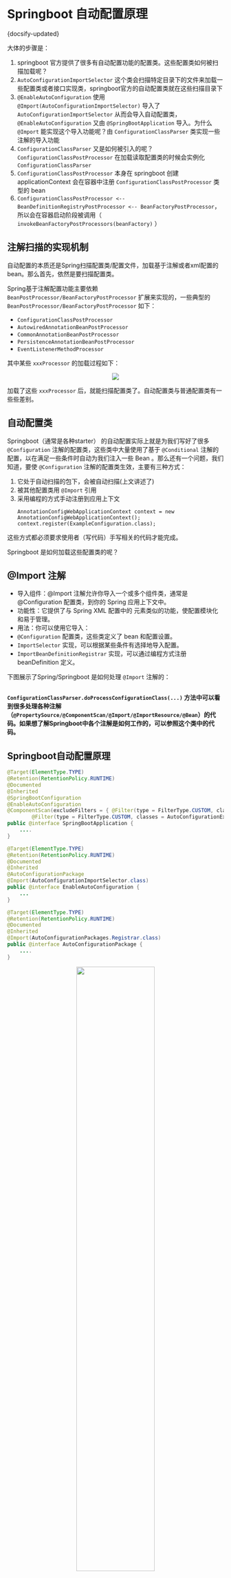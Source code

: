 #  Springboot 自动配置原理
{docsify-updated}

大体的步骤是：
1. springboot 官方提供了很多有自动配置功能的配置类。这些配置类如何被扫描加载呢？
2. `AutoConfigurationImportSelector` 这个类会扫描特定目录下的文件来加载一些配置类或者接口实现类，springboot官方的自动配置类就在这些扫描目录下
3. `@EnableAutoConfiguration` 使用 `@Import(AutoConfigurationImportSelector)` 导入了 `AutoConfigurationImportSelector` 从而会导入自动配置类，`@EnableAutoConfiguration` 又由 `@SpringBootApplication` 导入。为什么`@Import` 能实现这个导入功能呢？由 `ConfigurationClassParser` 类实现一些注解的导入功能
4. `ConfigurationClassParser` 又是如何被引入的呢？ `ConfigurationClassPostProcessor` 在加载读取配置类的时候会实例化 `ConfigurationClassParser`
5. `ConfigurationClassPostProcessor` 本身在 springboot 创建 applicationContext 会在容器中注册 `ConfigurationClassPostProcessor` 类型的 bean
6. `ConfigurationClassPostProcessor <-- BeanDefinitionRegistryPostProcessor <-- BeanFactoryPostProcessor`，所以会在容器启动阶段被调用（ `invokeBeanFactoryPostProcessors(beanFactory)` ）

## 注解扫描的实现机制
自动配置的本质还是Spring扫描配置类/配置文件，加载基于注解或者xml配置的 bean。那么首先，依然是要扫描配置类。

Spring基于注解配置功能主要依赖 `BeanPostProcessor/BeanFactoryPostProcessor` 扩展来实现的，一些典型的 `BeanPostProcessor/BeanFactoryPostProcessor` 如下：
+ `ConfigurationClassPostProcessor` 
+ `AutowiredAnnotationBeanPostProcessor`
+ `CommonAnnotationBeanPostProcessor`
+ `PersistenceAnnotationBeanPostProcessor`
+ `EventListenerMethodProcessor`

其中某些 `xxxProcessor` 的加载过程如下：
<center><img src="pics/create_context.svg" width=""></center>

加载了这些 `xxxProcessor` 后，就能扫描配置类了。自动配置类与普通配置类有一些些差别。

## 自动配置类
Springboot（通常是各种starter） 的自动配置实际上就是为我们写好了很多 `@Configuration` 注解的配置类，这些类中大量使用了基于 `@Conditional` 注解的配置，以在满足一些条件时自动为我们注入一些 Bean 。那么还有一个问题，我们知道，要使 `@Configuration` 注解的配置类生效，主要有三种方式：
1. 它处于自动扫描的包下，会被自动扫描(上文讲述了)
2. 被其他配置类用 `@Import` 引用
3. 采用编程的方式手动注册到应用上下文
   ```
   AnnotationConfigWebApplicationContext context = new AnnotationConfigWebApplicationContext();
   context.register(ExampleConfiguration.class);
   ```
这些方式都必须要求使用者（写代码）手写相关的代码才能完成。

Springboot 是如何加载这些配置类的呢？

## @Import 注解
+ 导入组件：@Import 注解允许你导入一个或多个组件类，通常是 @Configuration 配置类，到你的 Spring 应用上下文中。
+ 功能性：它提供了与 Spring XML 配置中的 <import/> 元素类似的功能，使配置模块化和易于管理。
+ 用法：你可以使用它导入：
+ `@Configuration` 配置类，这些类定义了 bean 和配置设置。
+ `ImportSelector` 实现，可以根据某些条件有选择地导入配置。
+ `ImportBeanDefinitionRegistrar` 实现，可以通过编程方式注册 beanDefinition 定义。

下图展示了Spring/Springboot 是如何处理 `@Import` 注解的：
<center><img src="pics/import.svg" alt=""></center>


**`ConfigurationClassParser.doProcessConfigurationClass(...)` 方法中可以看到很多处理各种注解（`@PropertySource/@ComponentScan/@Import/@ImportResource/@Bean`）的代码。如果想了解Springboot中各个注解是如何工作的，可以参照这个类中的代码。**

## Springboot自动配置原理

```Java
@Target(ElementType.TYPE)
@Retention(RetentionPolicy.RUNTIME)
@Documented
@Inherited
@SpringBootConfiguration
@EnableAutoConfiguration
@ComponentScan(excludeFilters = { @Filter(type = FilterType.CUSTOM, classes = TypeExcludeFilter.class),
		@Filter(type = FilterType.CUSTOM, classes = AutoConfigurationExcludeFilter.class) })
public @interface SpringBootApplication {
    ....
}

@Target(ElementType.TYPE)
@Retention(RetentionPolicy.RUNTIME)
@Documented
@Inherited
@AutoConfigurationPackage
@Import(AutoConfigurationImportSelector.class)
public @interface EnableAutoConfiguration {
    ...
}

@Target(ElementType.TYPE)
@Retention(RetentionPolicy.RUNTIME)
@Documented
@Inherited
@Import(AutoConfigurationPackages.Registrar.class)
public @interface AutoConfigurationPackage {
    ....
}
```

<center><img src="pics/process-imports.png" width="60%"></center>

通过 `@SpringBootApplication`注解， `AutoConfigurationImportSelector` 和 `AutoConfigurationPackages.Registrar` 被 `@Import` 导入。

Springboot 中的`AutoConfigurationImportSelector`（委托 `ImportCandidates` 真正实现）会检查发布的 jar 中的 `META-INF/spring/org.springframework.boot.autoconfigure.AutoConfiguration.imports` 文件。

<center><img src="pics/auto-config.png" alt=""></center>

该文件应列出配置类，每行一个类名，如下例所示：
```
com.mycorp.libx.autoconfigure.LibXAutoConfiguration
com.mycorp.libx.autoconfigure.LibXWebAutoConfiguration
```
这些类中往往使用了 `@Conditional` 等注解实现了自定义的自动配置。

自动配置必须通过在导入文件中命名的方式加载。确保它们被定义在特定的包空间中，并且永远不会成为组件扫描的目标。此外，自动配置类不应允许组件扫描查找其他组件,应使用特定的 `@Import` 注解来代替。

## @Configuration 注解
使用 @Configuration 注解的类，可以在其内定义用 @Bean 注解的方法，方法的返回对象将注入到 Spring bean 容器中 。

## @Conditional 注解
`@Conditional` 是最基础的注解，许多其他注解都是扩展自该注解。

```
@Target({ElementType.TYPE, ElementType.METHOD})
@Retention(RetentionPolicy.RUNTIME)
@Documented
public @interface Conditional {
    Class<? extends Condition>[] value();
}
```
该注解的值是一个继承自 `Condition` 接口的类， `Condition` 接口只有一个返回 `boolean` 的 `matches` 方法：
```
@FunctionalInterface
public interface Condition {
    boolean matches(ConditionContext context, AnnotatedTypeMetadata metadata);
}
```
所以该注解可以和`@Conmponent/@Service/@Repository/@Configuration`等一起标注在一个类上，当Condition中的接口返回 true 时，这些注解才会生效。另外，该注解也可以和 `@Bean` 注解一起使用，以控制一个 bean 只在条件满足的时候才会被注入。

基于 `@Conditional` 注解， springboot 实现了很多扩展的注解，这些注解通常配合 `@Configuration` 注解一起使用以控制某个配置类是否生效，来达到自动配置的效果：
1. `@ConditionalOnClass/@ConditionalOnMissingClass` : 当classpath中存在/不存在某个类时，配置生效
2. `@ConditionalOnMissingBean/@ConditionalOnBean` ：当spring上下文/beanfactory 中缺失/存在某个类型bean 时，配置生效
3. `@ConditionalOnNotWebApplication/@ConditionalOnWebApplication`: 只有时Web 类型应用时配置生效
4. `@ConditionalOnProperty("my.property")`：只有配置项 my.property 存在时，配置才生效
5. `@ConditionalOnResource("classpath:my.properties")`：只有配置文件 my.property 存在时，配置生效
6. `@ConditionalOnJava(JavaVersion.EIGHT)`：只有Java 版本时才生效
7. `@ConditionalOnCloudPlatform(CloudPlatform.Heroku)`：只有在指定的云平台下才生效
8. `@ConditionalOnExpression("someSpELExpression)`：只有在SPEL表达式为true 的情况下生效
9. `@ConditionalOnJndi("java:comp/env/ejb/myEJB")`：只有在指定jndi存在的情况下才生效

更多 `@Conditional` 注解，可参考[官方文档](https://docs.spring.io/spring-boot/docs/current/reference/html/features.html#features.developing-auto-configuration.condition-annotations)

## 自定义自动配置  [官方指导](https://docs.spring.io/spring-boot/docs/current/reference/html/features.html#features.developing-auto-configuration)
自动配置必须通过在导入文件中命名的方式加载。确保它们被定义在特定的包空间中，并且永远不会成为组件扫描的目标。此外，自动配置类不应允许组件扫描查找其他组件。应使用特定的 `@Import` 注解来代替。

另外，自动配置类必须啊放在一个单独的jar 中。

1. 新建一个自动配置类
   ```
    @Configuration
    public class AutoConfigurationTest {

        @Bean
        @ConditionalOnProperty("test")
        public Test test(){
            return new Test();
        }
    }
   ```
2. resources 目录下新建 `META-INF/spring/org.springframework.boot.autoconfigure.AutoConfiguration.imports` 文件并写入以下内容。
   `com.gtja.test.AutoConfigurationTest`

## 自定义starter [官方指导](https://docs.spring.io/spring-boot/docs/current/reference/html/features.html#features.developing-auto-configuration.custom-starter)
Spring Boot 2.7 引入了用于注册自动配置的新 `META-INF/spring/org.springframework.boot.autoconfigure.AutoConfiguration.imports` 文件，同时保持了与 spring.factories 中注册的向后兼容性。在此版本中，使用 `org.springframework.boot.autoconfigure.EnableAutoConfiguration` 关键字在 `spring.factories` 中注册自动配置的支持已被移除，转而使用 imports 文件。`spring.factories` 中其他键下的条目不受影响。

Spring Boot 会检查发布的 jar 中是否存在 META-INF/spring/org.springframework.boot.autoconfigure.AutoConfiguration.imports 文件。该文件应列出配置类，每行一个类名，如下例所示：
```
com.mycorp.libx.autoconfigure.LibXAutoConfiguration
com.mycorp.libx.autoconfigure.LibXWebAutoConfiguration
```

### @SpringBootApplication 注解
通常我们使用 @SpringBootApplication 在启动 springboot 的 main 方法所在类上标注来启动自动注解功能。

`@SpringBootApplication` 实际上是三个注解的合集：
```
@SpringBootConfiguration
@EnableAutoConfiguration
@ComponentScan(
    excludeFilters = {@Filter(
    type = FilterType.CUSTOM,
    classes = {TypeExcludeFilter.class}
), @Filter(
    type = FilterType.CUSTOM,
    classes = {AutoConfigurationExcludeFilter.class}
)}
)
public @interface SpringBootApplication{...}
```

1. @SpringBootConfiguration  

    `@SpringBootConfiguration` 是一个类级注解，是 Spring Boot 框架的一部分。它表示一个类提供了应用程序配置。
    `@SpringBootConfiguration` 是 `@Configuration` 注解的替代品。其主要区别在于 `@SpringBootConfiguration` 允许自动定位配置。这对单元测试或集成测试特别有用。
2. @EnableAutoConfiguration
  
   `@EnableAutoConfiguration` 注解使 Spring Boot 能够自动配置应用程序上下文。因此，它会根据类路径中包含的 jar 文件和我们定义的 Bean 自动创建和注册 Bean。
3. @ComponentScan

   @ComponentScan 使 Spring 能够扫描配置、控制器、服务和我们定义的其他组件。可以从指定的包开始扫描，使用 `basePackageClasses()` 或 `basePackages()` 来定义指定的包。如果没有指定包，Spring 会将声明 `@ComponentScan` 注解的类的所在的包作为起始包，扫描该包及其子包下的所有配置。